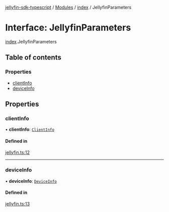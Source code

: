 [jellyfin-sdk-typescript](../README.md) / [Modules](../modules.md) / [index](../modules/index.md) / JellyfinParameters

# Interface: JellyfinParameters

[index](../modules/index.md).JellyfinParameters

## Table of contents

### Properties

- [clientInfo](index.JellyfinParameters.md#clientinfo)
- [deviceInfo](index.JellyfinParameters.md#deviceinfo)

## Properties

### clientInfo

• **clientInfo**: [`ClientInfo`](index.ClientInfo.md)

#### Defined in

[jellyfin.ts:12](https://github.com/thornbill/jellyfin-sdk-typescript/blob/7534c86/src/jellyfin.ts#L12)

___

### deviceInfo

• **deviceInfo**: [`DeviceInfo`](index.DeviceInfo.md)

#### Defined in

[jellyfin.ts:13](https://github.com/thornbill/jellyfin-sdk-typescript/blob/7534c86/src/jellyfin.ts#L13)
